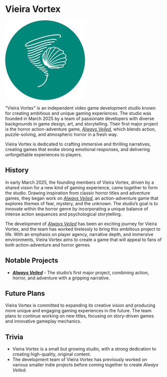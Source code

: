 # Vieira Vortex

![Vieira Vortex logo](vieiravortex.png)

"Vieira Vortex" is an independent video game development studio known for creating ambitious and unique gaming experiences. The studio was founded in March 2025 by a team of passionate developers with diverse backgrounds in game design, art, and storytelling. Their first major project is the horror action-adventure game, [*Always Veiled*](alwaysveiled.md), which blends action, puzzle-solving, and atmospheric horror in a fresh way.

Vieira Vortex is dedicated to crafting immersive and thrilling narratives, creating games that evoke strong emotional responses, and delivering unforgettable experiences to players.

## History

In early March 2025, the founding members of Vieira Vortex, driven by a shared vision for a new kind of gaming experience, came together to form the studio. Drawing inspiration from classic horror titles and adventure games, they began work on [*Always Veiled*](alwaysveiled.md), an action-adventure game that explores themes of fear, mystery, and the unknown. The studio’s goal is to innovate within the horror genre by incorporating a unique balance of intense action sequences and psychological storytelling.

The development of [*Always Veiled*](alwaysveiled.md) has been an exciting journey for Vieira Vortex, and the team has worked tirelessly to bring this ambitious project to life. With an emphasis on player agency, narrative depth, and immersive environments, Vieira Vortex aims to create a game that will appeal to fans of both action-adventure and horror genres.

## Notable Projects

- **[*Always Veiled*](alwaysveiled.md)** - The studio’s first major project, combining action, horror, and adventure with a gripping narrative.

## Future Plans

Vieira Vortex is committed to expanding its creative vision and producing more unique and engaging gaming experiences in the future. The team plans to continue working on new titles, focusing on story-driven games and innovative gameplay mechanics.

## Trivia

- Vieira Vortex is a small but growing studio, with a strong dedication to creating high-quality, original content.
- The development team of Vieira Vortex has previously worked on various smaller indie projects before coming together to create *Always Veiled*.